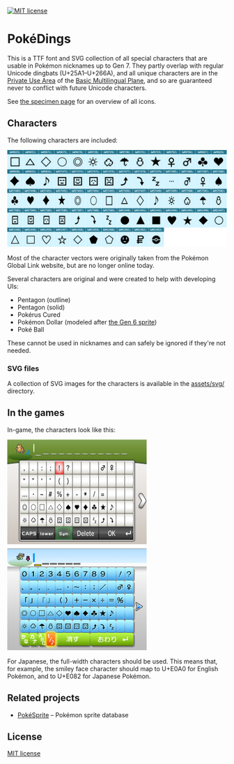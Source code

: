 [![MIT license](https://img.shields.io/badge/license-MIT-brightgreen.svg)](https://opensource.org/licenses/MIT) 

# PokéDings

This is a TTF font and SVG collection of all special characters that are usable in Pokémon nicknames up to Gen 7. They partly overlap with regular Unicode dingbats (U+25A1–U+266A), and all unique characters are in the [Private Use Area](https://en.wikipedia.org/wiki/Private_Use_Areas) of the [Basic Multilingual Plane](https://en.wikipedia.org/wiki/Plane_(Unicode)#Basic_Multilingual_Plane), and so are guaranteed never to conflict with future Unicode characters.

See [the specimen page](https://msikma.github.io/pokedings/assets/specimen.html) for an overview of all icons.

## Characters

The following characters are included:

<img src="assets/specimen.png" alt="PokéDings specimen" width="1266">

Most of the character vectors were originally taken from the Pokémon Global Link website, but are no longer online today.

Several characters are original and were created to help with developing UIs:

* Pentagon (outline)
* Pentagon (solid)
* Pokérus Cured
* Pokémon Dollar (modeled after [the Gen 6 sprite](https://bulbapedia.bulbagarden.net/wiki/File:Pok%C3%A9monDollar_VI.png))
* Poké Ball

These cannot be used in nicknames and can safely be ignored if they're not needed.

### SVG files

A collection of SVG images for the characters is available in the [assets/svg/](assets/svg/) directory.

## In the games

In-game, the characters look like this:

<img src="assets/screenshots/nickname-xy.png" alt="Nickname dialog in Pokémon X/Y" width="320"> <img src="assets/screenshots/nickname-usum.png" alt="Nickname dialog in Pokémon US/UM" width="320">

For Japanese, the full-width characters should be used. This means that, for example, the smiley face character should map to U+E0A0 for English Pokémon, and to U+E082 for Japanese Pokémon.

## Related projects

* [PokéSprite](https://github.com/msikma/pokesprite) – Pokémon sprite database

## License

[MIT license](http://opensource.org/licenses/MIT)